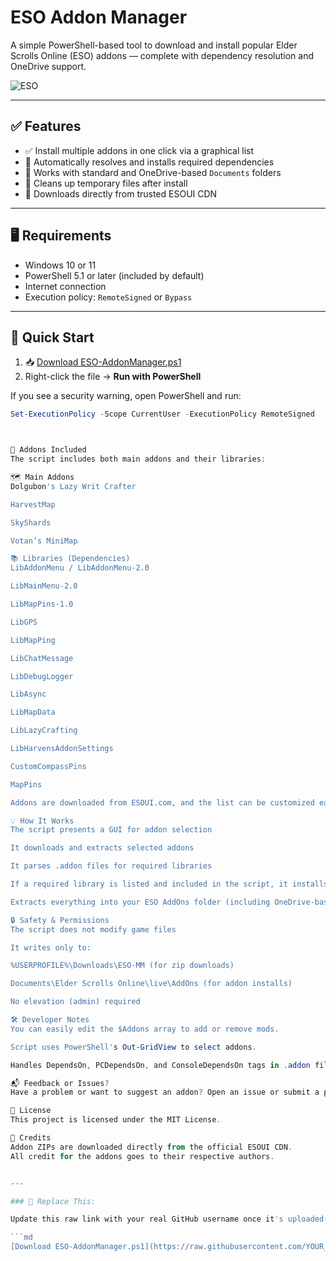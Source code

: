 # ESO Addon Manager

A simple PowerShell-based tool to download and install popular Elder Scrolls Online (ESO) addons — complete with dependency resolution and OneDrive support.

![ESO](https://img.shields.io/badge/Game-Elder%20Scrolls%20Online-blue?logo=windows)

---

## ✅ Features

- ✅ Install multiple addons in one click via a graphical list
- 🔁 Automatically resolves and installs required dependencies
- 💾 Works with standard and OneDrive-based `Documents` folders
- 🧼 Cleans up temporary files after install
- 🎯 Downloads directly from trusted ESOUI CDN

---

## 🖥 Requirements

- Windows 10 or 11
- PowerShell 5.1 or later (included by default)
- Internet connection
- Execution policy: `RemoteSigned` or `Bypass`

---

## 🚀 Quick Start

1. 📥 [Download ESO-AddonManager.ps1](https://raw.githubusercontent.com/YOUR_USERNAME/ESO-Addon-Manager/main/ESO-AddonManager.ps1)
2. Right-click the file → **Run with PowerShell**

If you see a security warning, open PowerShell and run:

```powershell
Set-ExecutionPolicy -Scope CurrentUser -ExecutionPolicy RemoteSigned



🧩 Addons Included
The script includes both main addons and their libraries:

🗺 Main Addons
Dolgubon's Lazy Writ Crafter

HarvestMap

SkyShards

Votan’s MiniMap

📚 Libraries (Dependencies)
LibAddonMenu / LibAddonMenu-2.0

LibMainMenu-2.0

LibMapPins-1.0

LibGPS

LibMapPing

LibChatMessage

LibDebugLogger

LibAsync

LibMapData

LibLazyCrafting

LibHarvensAddonSettings

CustomCompassPins

MapPins

Addons are downloaded from ESOUI.com, and the list can be customized easily in the script.

💡 How It Works
The script presents a GUI for addon selection

It downloads and extracts selected addons

It parses .addon files for required libraries

If a required library is listed and included in the script, it installs it automatically

Extracts everything into your ESO AddOns folder (including OneDrive-based Documents folders)

🔒 Safety & Permissions
The script does not modify game files

It writes only to:

%USERPROFILE%\Downloads\ESO-MM (for zip downloads)

Documents\Elder Scrolls Online\live\AddOns (for addon installs)

No elevation (admin) required

🛠 Developer Notes
You can easily edit the $Addons array to add or remove mods.

Script uses PowerShell's Out-GridView to select addons.

Handles DependsOn, PCDependsOn, and ConsoleDependsOn tags in .addon files.

📬 Feedback or Issues?
Have a problem or want to suggest an addon? Open an issue or submit a pull request.

📄 License
This project is licensed under the MIT License.

🙌 Credits
Addon ZIPs are downloaded directly from the official ESOUI CDN.
All credit for the addons goes to their respective authors.


---

### 📌 Replace This:

Update this raw link with your real GitHub username once it's uploaded:

```md
[Download ESO-AddonManager.ps1](https://raw.githubusercontent.com/YOUR_USERNAME/ESO-Addon-Manager/main/ESO-AddonManager.ps1)
